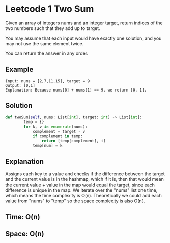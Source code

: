# Leetcode 1 Two Sum

Given an array of integers nums and an integer target, return indices of the two numbers such that they add up to target.

You may assume that each input would have exactly one solution, and you may not use the same element twice.

You can return the answer in any order.

## Example
```
Input: nums = [2,7,11,15], target = 9
Output: [0,1]
Explanation: Because nums[0] + nums[1] == 9, we return [0, 1].
```

## Solution
```python
def twoSum(self, nums: List[int], target: int) -> List[int]:
        temp = {} 
        for k, v in enumerate(nums): 
            complement = target - v  
            if complement in temp:
                return [temp[complement], i]
            temp[num] = k
```

## Explanation
Assigns each key to a value and checks if the difference between the target and the current value is in the hashmap, which if it is, then that would mean the current value + value in the map would equal the target, since each difference is unique in the map. We iterate over the "nums" list one time, which means the time complexity is O(n). Theoretically we could add each value from "nums" to "temp" so the space complexity is also O(n).

## Time: O(n)
## Space: O(n)